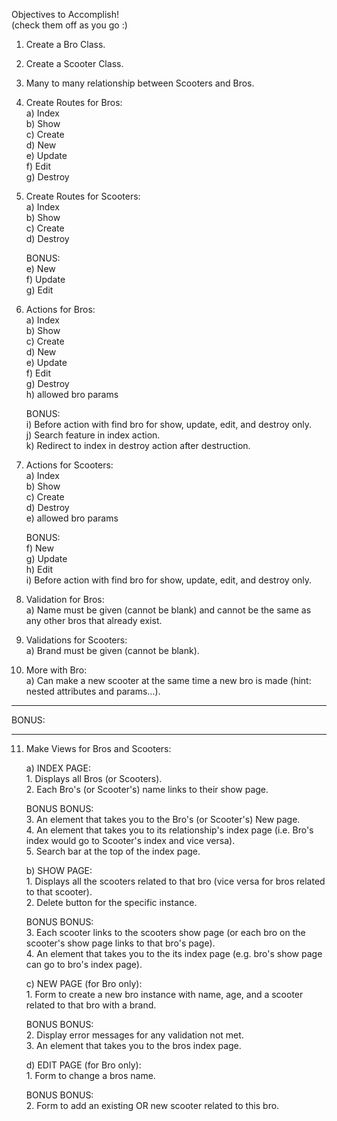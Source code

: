 Objectives to Accomplish! <br/>
	(check them off as you go :)

1) Create a Bro Class.

2) Create a Scooter Class.

3) Many to many relationship between Scooters and Bros.

4) Create Routes for Bros: <br/>
    a) Index <br/>
    b) Show <br/>
    c) Create <br/>
    d) New <br/>
    e) Update <br/>
    f) Edit <br/>
    g) Destroy

5) Create Routes for Scooters: <br/>
    a) Index <br/>
    b) Show <br/>
    c) Create <br/>
    d) Destroy
    
    BONUS: <br/>
    e) New <br/>
    f) Update <br/>
    g) Edit

6) Actions for Bros: <br/>
    a) Index <br/>
    b) Show <br/>
    c) Create <br/>
    d) New <br/>
    e) Update <br/>
    f) Edit <br/>
    g) Destroy <br/>
    h) allowed bro params
    
    BONUS: <br/>
    i) Before action with find bro for show, update, edit, and destroy only. <br/>
    j) Search feature in index action. <br/>
    k) Redirect to index in destroy action after destruction.

7) Actions for Scooters: <br/>
    a) Index <br/>
    b) Show <br/>
    c) Create <br/>
    d) Destroy <br/>
    e) allowed bro params
    
    BONUS: <br/>
    f) New <br/>
    g) Update <br/>
    h) Edit <br/>
    i) Before action with find bro for show, update, edit, and destroy only.

8) Validation for Bros: <br/>
    a) Name must be given (cannot be blank) and cannot be the same as any other bros that already exist.

9) Validations for Scooters: <br/>
    a) Brand must be given (cannot be blank).

10) More with Bro: <br/>
    a) Can make a new scooter at the same time a new bro is made (hint: nested attributes and params...).

----------

BONUS:

----------

11) Make Views for Bros and Scooters:
    
    a) INDEX PAGE: <br/>
		1. Displays all Bros (or Scooters). <br/>
        2. Each Bro's (or Scooter's) name links to their show page.
        
       BONUS BONUS: <br/>
        3. An element that takes you to the Bro's (or Scooter's) New page. <br/>
        4. An element that takes you to its relationship's index page (i.e. Bro's index would go to Scooter's index and vice versa). <br/>
        5. Search bar at the top of the index page.
    
    b) SHOW PAGE: <br/>
        1. Displays all the scooters related to that bro (vice versa for bros related to that scooter). <br/>
        2. Delete button for the specific instance. <br/>
        
       BONUS BONUS: <br/>
        3. Each scooter links to the scooters show page (or each bro on the scooter's show page links to that bro's page). <br/>
        4. An element that takes you to the its index page (e.g. bro's show page can go to bro's index page).
    
    c) NEW PAGE (for Bro only): <br/>
        1. Form to create a new bro instance with name, age, and a scooter related to that bro with a brand. <br/>
        
       BONUS BONUS: <br/>
        2. Display error messages for any validation not met. <br/>
        3. An element that takes you to the bros index page.
    
    d) EDIT PAGE (for Bro only): <br/>
        1. Form to change a bros name. <br/>
        
       BONUS BONUS: <br/>
        2. Form to add an existing OR new scooter related to this bro.
